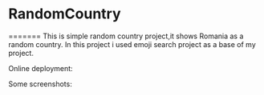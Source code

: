 
# RandomCountry
=======
This is simple random country project,it shows Romania as a random country.
In this project i  used emoji search project as a base of my project.


Online deployment:


Some screenshots:
